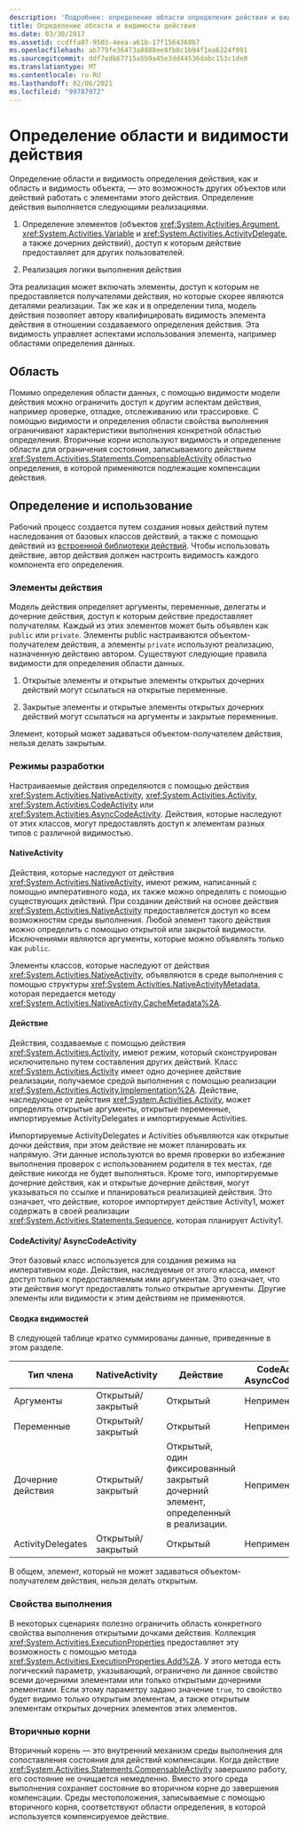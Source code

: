 ```yaml
---
description: 'Подробнее: определение области определения действия и видимость'
title: Определение области и видимости действия
ms.date: 03/30/2017
ms.assetid: ccdffa07-9503-4eea-a61b-17f1564368b7
ms.openlocfilehash: ab779fe36473a8888ee0fb0c1b94f1ea6324f991
ms.sourcegitcommit: ddf7edb67715a5b9a45e3dd44536dabc153c1de0
ms.translationtype: MT
ms.contentlocale: ru-RU
ms.lasthandoff: 02/06/2021
ms.locfileid: "99787972"
---
```

# <a name="activity-definition-scoping-and-visibility"></a>Определение области и видимости действия

Определение области и видимость определения действия, как и область и видимость объекта, ― это возможность других объектов или действий работать с элементами этого действия. Определение действия выполняется следующими реализациями.  
  
1. Определение элементов (объектов <xref:System.Activities.Argument>, <xref:System.Activities.Variable> и <xref:System.Activities.ActivityDelegate>, а также дочерних действий), доступ к которым действие предоставляет для других пользователей.  
  
2. Реализация логики выполнения действия  
  
 Эта реализация может включать элементы, доступ к которым не предоставляется получателями действия, но которые скорее являются деталями реализации.  Так же как и в определении типа, модель действия позволяет автору квалифицировать видимость элемента действия в отношении создаваемого определения действия.  Эта видимость управляет аспектами использования элемента, например областями определения данных.  
  
## <a name="scope"></a>Область  

 Помимо определения области данных, с помощью видимости модели действия можно ограничить доступ к другим аспектам действия, например проверке, отладке, отслеживанию или трассировке. С помощью видимости и определения области свойства выполнения ограничивают характеристики выполнения конкретной областью определения. Вторичные корни используют видимость и определение области для ограничения состояния, записываемого действием <xref:System.Activities.Statements.CompensableActivity> областью определения, в которой применяются подлежащие компенсации действия.  
  
## <a name="definition-and-usage"></a>Определение и использование  

 Рабочий процесс создается путем создания новых действий путем наследования от базовых классов действий, а также с помощью действий из [встроенной библиотеки действий](net-framework-4-5-built-in-activity-library.md). Чтобы использовать действие, автор действия должен настроить видимость каждого компонента его определения.  
  
### <a name="activity-members"></a>Элементы действия  

 Модель действия определяет аргументы, переменные, делегаты и дочерние действия, доступ к которым действие предоставляет получателям. Каждый из этих элементов может быть объявлен как `public` или `private`. Элементы public настраиваются объектом-получателем действия, а элементы `private` используют реализацию, назначенную действию автором. Существуют следующие правила видимости для определения области данных.  
  
1. Открытые элементы и открытые элементы открытых дочерних действий могут ссылаться на открытые переменные.  
  
2. Закрытые элементы и открытые элементы открытых дочерних действий могут ссылаться на аргументы и закрытые переменные.  
  
 Элемент, который может задаваться объектом-получателем действия, нельзя делать закрытым.  
  
### <a name="authoring-models"></a>Режимы разработки  

 Настраиваемые действия определяются с помощью действия <xref:System.Activities.NativeActivity>, <xref:System.Activities.Activity>, <xref:System.Activities.CodeActivity> или <xref:System.Activities.AsyncCodeActivity>. Действия, которые наследуют от этих классов, могут предоставлять доступ к элементам разных типов с различной видимостью.  
  
#### <a name="nativeactivity"></a>NativeActivity  

 Действия, которые наследуют от действия <xref:System.Activities.NativeActivity>, имеют режим, написанный с помощью императивного кода, их также можно определять с помощью существующих действий. При создании действий на основе действия <xref:System.Activities.NativeActivity> предоставляется доступ ко всем возможностям среды выполнения. Любой элемент такого действия можно определить с помощью открытой или закрытой видимости. Исключениями являются аргументы, которые можно объявлять только как `public`.  
  
 Элементы классов, которые наследуют от действия <xref:System.Activities.NativeActivity>, объявляются в среде выполнения с помощью структуры <xref:System.Activities.NativeActivityMetadata>, которая передается методу <xref:System.Activities.NativeActivity.CacheMetadata%2A>.  
  
#### <a name="activity"></a>Действие  

 Действия, создаваемые с помощью действия <xref:System.Activities.Activity>, имеют режим, который сконструирован исключительно путем составления других действий. Класс <xref:System.Activities.Activity> имеет одно дочернее действие реализации, получаемое средой выполнения с помощью реализации <xref:System.Activities.Activity.Implementation%2A>. Действие, наследующее от действия <xref:System.Activities.Activity>, может определять открытые аргументы, открытые переменные, импортируемые ActivityDelegates и импортируемые Activities.  
  
 Импортируемые ActivityDelegates и Activities объявляются как открытые дочки действия, при этом действие не может планировать их напрямую. Эти данные используются во время проверки во избежание выполнения проверок с использованием родителя в тех местах, где действие никогда не будет выполняться. Кроме того, импортируемые дочерние действия, как и открытые дочерние действия, могут указываться по ссылке и планироваться реализацией действия. Это означает, что действие, которое импортирует действие Activity1, может содержать в своей реализации <xref:System.Activities.Statements.Sequence>, которая планирует Activity1.  
  
#### <a name="codeactivity-asynccodeactivity"></a>CodeActivity/ AsyncCodeActivity  

 Этот базовый класс используется для создания режима на императивном коде. Действия, наследуемые от этого класса, имеют доступ только к предоставляемым ими аргументам. Это означает, что эти действия могут предоставлять только открытые аргументы. Другие элементы или видимости к этим действиям не применяются.  
  
#### <a name="summary-of-visibilities"></a>Сводка видимостей  

 В следующей таблице кратко суммированы данные, приведенные в этом разделе.  
  
|Тип члена|NativeActivity|Действие|CodeActivity/ AsyncCodeActivity|  
|-----------------|--------------------|--------------|--------------------------------------|  
|Аргументы|Открытый/закрытый|Открытый|Неприменимо|  
|Переменные|Открытый/закрытый|Открытый|Неприменимо|  
|Дочерние действия|Открытый/закрытый|Открытый, один фиксированный закрытый дочерний элемент, определенный в реализации.|Неприменимо|  
|ActivityDelegates|Открытый/закрытый|Открытый|Неприменимо|  
  
 В общем, элемент, который не может задаваться объектом-получателем действия, нельзя делать открытым.  
  
### <a name="execution-properties"></a>Свойства выполнения  

 В некоторых сценариях полезно ограничить область конкретного свойства выполнения открытыми дочками действия. Коллекция <xref:System.Activities.ExecutionProperties> предоставляет эту возможность с помощью метода <xref:System.Activities.ExecutionProperties.Add%2A>. У этого метода есть логический параметр, указывающий, ограничено ли данное свойство всеми дочерними элементами или только открытыми дочерними элементами. Если этому параметру задано значение `true`, то свойство будет видимо только открытым элементам, а также открытым элементам открытых дочерних элементов этих элементов.  
  
### <a name="secondary-roots"></a>Вторичные корни  

 Вторичный корень ― это внутренний механизм среды выполнения для сопоставления состояния для действий компенсации. Когда действие <xref:System.Activities.Statements.CompensableActivity> завершило работу, его состояние не очищается немедленно. Вместо этого среда выполнения сохраняет состояние во вторичном корне до завершения компенсации. Среды местоположения, записываемые с помощью вторичного корня, соответствуют области определения, в которой используется компенсируемое действие.
